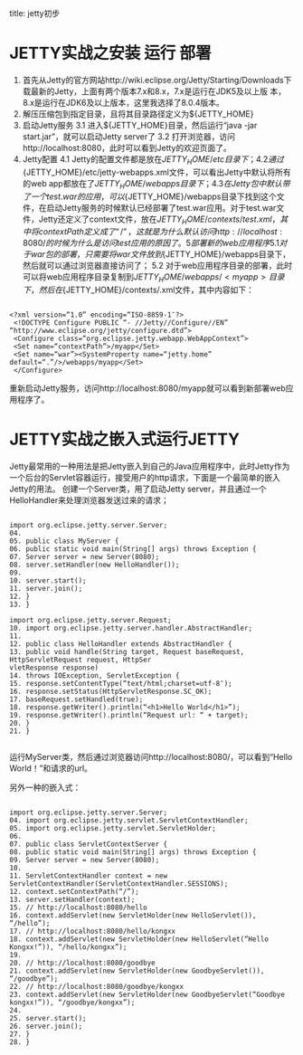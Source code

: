 title: jetty初步 

#  JETTY实战之安装 运行 部署 
1. 首先从Jetty的官方网站http://wiki.eclipse.org/Jetty/Starting/Downloads下
载最新的Jetty，上面有两个版本7.x和8.x，7.x是运行在JDK5及以上版
本，8.x是运行在JDK6及以上版本，这里我选择了8.0.4版本。
2. 解压压缩包到指定目录，且将其目录路径定义为${JETTY_HOME}
3. 启动Jetty服务
3.1 进入${JETTY_HOME}目录，然后运行“java -jar start.jar”，就可以启动Jetty server了
3.2 打开浏览器，访问http://localhost:8080，此时可以看到Jetty的欢迎页面了。
4. Jetty配置
4.1 Jetty的配置文件都是放在${JETTY_HOME}/etc目录下；
4.2 通过${JETTY_HOME}/etc/jetty-webapps.xml文件，可以看出Jetty中默认将所有的web app都放在了${JETTY_HOME}/webapps目录下；
4.3 在Jetty包中默认带了一个test.war的应用，可以${JETTY_HOME}/webapps目录下找到这个文件，在启动Jetty服务的时候默认已经部署了test.war应用。对于test.war文件，Jetty还定义了context文件，放在${JETTY_HOME}/contexts/test.xml，其中将contextPath定义成了“/”，这就是为什么默认访问http://localhost:8080/的时候为什么是访问test应用的原因了。
5 部署新的web应用程序
5.1 对于war包的部署，只需要将war文件放到${JETTY_HOME}/webapps目录下，然后就可以通过浏览器直接访问了；
5.2 对于web应用程序目录的部署，此时可以将web应用程序目录复制到${JETTY_HOME}/webapps/<myapp>目录下，然后在${JETTY_HOME}/contexts/<myapp>.xml文件，其中内容如下：
```

<?xml version=“1.0” encoding=“ISO-8859-1″?>
 <!DOCTYPE Configure PUBLIC “- //Jetty//Configure//EN” “http://www.eclipse.org/jetty/configure.dtd”>
 <Configure class=“org.eclipse.jetty.webapp.WebAppContext”>
 <Set name=“contextPath”>/myapp</Set>
 <Set name=“war”><SystemProperty name=“jetty.home” default=“.”/>/webapps/myapp</Set>
 </Configure>

```
重新启动Jetty服务，访问http://localhost:8080/myapp就可以看到新部署web应用程序了。

#  JETTY实战之嵌入式运行JETTY 
Jetty最常用的一种用法是把Jetty嵌入到自己的Java应用程序中，此时Jetty作为一个后台的Servlet容器运行，接受用户的http请求，下面是一个最简单的嵌入Jetty的用法。
创建一个Server类，用了启动Jetty server，并且通过一个HelloHandler来处理浏览器发送过来的请求；
```

import org.eclipse.jetty.server.Server;
04.
05. public class MyServer {
06. public static void main(String[] args) throws Exception {
07. Server server = new Server(8080);
08. server.setHandler(new HelloHandler());
09.
10. server.start();
11. server.join();
12. }
13. }

import org.eclipse.jetty.server.Request;
10. import org.eclipse.jetty.server.handler.AbstractHandler;
11.
12. public class HelloHandler extends AbstractHandler {
13. public void handle(String target, Request baseRequest, HttpServletRequest request, HttpSer
vletResponse response)
14. throws IOException, ServletException {
15. response.setContentType(“text/html;charset=utf-8″);
16. response.setStatus(HttpServletResponse.SC_OK);
17. baseRequest.setHandled(true);
18. response.getWriter().println(“<h1>Hello World</h1>”);
19. response.getWriter().println(“Request url: “ + target);
20. }
21. }


```
运行MyServer类，然后通过浏览器访问http://localhost:8080/，可以看到“Hello World！”和请求的url。

另外一种的嵌入式：
```

import org.eclipse.jetty.server.Server;
04. import org.eclipse.jetty.servlet.ServletContextHandler;
05. import org.eclipse.jetty.servlet.ServletHolder;
06.
07. public class ServletContextServer {
08. public static void main(String[] args) throws Exception {
09. Server server = new Server(8080);
10.
11. ServletContextHandler context = new ServletContextHandler(ServletContextHandler.SESSIONS);
12. context.setContextPath(“/”);
13. server.setHandler(context);
15. // http://localhost:8080/hello
16. context.addServlet(new ServletHolder(new HelloServlet()), “/hello”);
17. // http://localhost:8080/hello/kongxx
18. context.addServlet(new ServletHolder(new HelloServlet(“Hello Kongxx!”)), “/hello/kongxx”);
19.
20. // http://localhost:8080/goodbye
21. context.addServlet(new ServletHolder(new GoodbyeServlet()), “/goodbye”);
22. // http://localhost:8080/goodbye/kongxx
23. context.addServlet(new ServletHolder(new GoodbyeServlet(“Goodbye kongxx!”)), “/goodbye/kongxx”);
24.
25. server.start();
26. server.join();
27. }
28. }

```